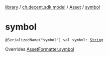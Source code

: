 [library](../../index.md) / [ch.decent.sdk.model](../index.md) / [Asset](index.md) / [symbol](./symbol.md)

# symbol

`@SerializedName("symbol") val symbol: `[`String`](https://kotlinlang.org/api/latest/jvm/stdlib/kotlin/-string/index.html)

Overrides [AssetFormatter.symbol](../-asset-formatter/symbol.md)

